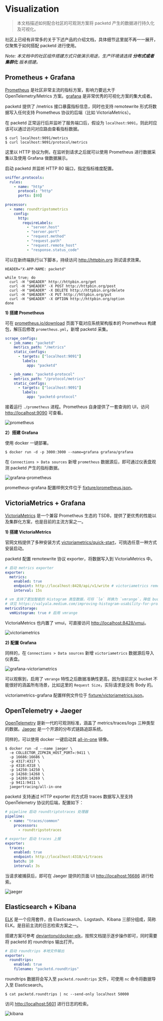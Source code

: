# Visualization

> 本文档描述如何配合社区的可观测方案将 packetd 产生的数据进行持久化及可视化。

社区上已经有非常多的关于下述产品的介绍文档，具体细节这里就不再一一展开，仅聚焦于如何搭配 packetd 进行使用。

*Note: 本文档中的社区组件搭建方式只做演示用途，生产环境请选择 **分布式或者集群化** 版本搭建。*

## Prometheus + Grafana

[Prometheus](https://prometheus.io/) 是社区非常主流的指标方案，影响力要远大于 OpenTelemetry/Metrics 方案。[grafana](https://grafana.com/) 是非常优秀的可视化方案的集大成者。

packetd 提供了 /metrics 接口暴露指标信息，同时也支持 remotewrite 形式将数据写入任何支持 Prometheus 协议的后端（比如 VictoriaMetrics）。

在 packetd 正常运行后并监听了服务端口后，假设为 `localhost:9091`，则此时应该可以通过访问对应路由查看指标数据。

```shell
$ curl localhost:9091/metrics
$ curl localhost:9091/protocol/metrics
```

这里以 HTTP 协议为例，在监听到请求之后就可以使用 Prometheus 进行数据采集以及使用 Grafana 做数据展示。

启动 packetd 并监听 HTTP 80 端口，指定指标维度配置。

```yaml
sniffer.protocols:
  rules:
    - name: "http"
      protocol: "http"
      ports: [80]
      
processor:
  - name: roundtripstometrics
    config:
      http:
        requireLabels:
          - "server.host"
          - "server.port"
          - "request.method"
          - "request.path"
          - "request.remote_host"
          - "response.status_code"
```

可以在新终端执行以下脚本，持续访问 http://httpbin.org 测试请求效果。

```shell
HEADER="X-APP-NAME: packetd"

while true; do
  curl -H "$HEADER" http://httpbin.org/get
  curl -H "$HEADER" -X POST http://httpbin.org/post
  curl -H "$HEADER" -X DELETE http://httpbin.org/delete
  curl -H "$HEADER" -X PUT http://httpbin.org/put
  curl -H "$HEADER" -X OPTION http://httpbin.org/option
done
```

**1) 搭建 Prometheus**

可在 [prometheus.io/download](https://prometheus.io/download/) 页面下载对应系统架构版本的 Prometheus 构建包，解压后修改 `prometheus.yml`，新增 packetd 采集。

```yaml
scrape_configs:
  - job_name: "packetd"
    metrics_path: "/metrics"
    static_configs:
      - targets: ["localhost:9091"]
        labels:
          app: "packetd"

  - job_name: "packetd-protocol"
    metrics_path: "/protocol/metrics"
    static_configs:
      - targets: ["localhost:9091"]
        labels:
          app: "packetd-protocol"
```

接着运行 `./prometheus` 进程。Prometheus 自身提供了一套查询的 UI，访问 [http://localhost:9090](http://localhost:9090) 可查看。

![prometheus](./images/prometheus.png)

**2）搭建 Grafana**

使用 docker 一键部署。

```shell
$ docker run -d -p 3000:3000 --name=grafana grafana/grafana
```

在 `Connections > Data sources` 新增 `prometheus` 数据源后，即可通过仪表盘观测 packetd 产生的指标数据。

![grafana-prometheus](./images/grafana1.png)

prometheus-grafana 配置样例文件位于 [fixture/prometheus.json](fixture/prometheus.json)。

## VictoriaMetrics + Grafana

[VictoriaMetrics](https://docs.victoriametrics.com) 是一个兼容 Prometheus 生态的 TSDB，提供了更优秀的性能以及集群化方案，也是目前的主流方案之一。

**1) 搭建 VictoriaMetrics**

官网文档提供了多种安装方式 [victoriametrics/quick-start](https://docs.victoriametrics.com/victoriametrics/quick-start/)，可挑选任意一种方式安装启动。

packetd 配置 remotewrite 协议 exporter，将数据写入到 VictoriaMetrics 中。

```yaml
# 启动 metrics exporter
exporter:
  metrics:
    enabled: true
    endpoint: http://localhost:8428/api/v1/write # victoriametrics remotewrite API
    interval: 15s

# vm 支持了更加智能的 Histogram 类型数据，可将 `le` 转换为 `vmrange`，降低 bucket 的维度成本。
# 详见 https://valyala.medium.com/improving-histogram-usability-for-prometheus-and-grafana-bc7e5df0e350
metricsStorage:
  vmHistogram: true # 启用 vmrange
```

VictoriaMetrics 也内置了 vmui，可直接访问 [http://localhost:8428/vmui](http://localhost:8428/vmui)。

![victoriametrics](./images/victoriametrics.png)

**2) 配置 Grafana**

同样的，在 `Connections > Data sources` 新增 `victoriametrics` 数据源后导入仪表盘。

![grafana-victoriametrics](./images/grafana2.png)

可以观察到，启用了 `vmrange` 特性之后数据准确性更高，因为提前定义 bucket 不能很好的涵盖所有场景，比如这里的 `Request Size`，实际请求是没有 Body 的。

victoriametrics-grafana 配置样例文件位于 [fixture/victoriametrics.json](fixture/victoriametrics.json)。

## OpenTelemetry + Jaeger

[OpenTelemetry](https://opentelemetry.io/) 是新一代的可观测标准，涵盖了 metrics/traces/logs 三种类型的数据。[Jaeger](https://www.jaegertracing.io/) 是一个开源的分布式链路追踪系统。

同样的，可以使用 docker 一键启动其 [all-in-one](https://www.jaegertracing.io/docs/1.6/getting-started/) 镜像。

```shell
$ docker run -d --name jaeger \
  -e COLLECTOR_ZIPKIN_HOST_PORT=:9411 \
  -p 16686:16686 \
  -p 4317:4317 \
  -p 4318:4318 \
  -p 14250:14250 \
  -p 14268:14268 \
  -p 14269:14269 \
  -p 9411:9411 \
  jaegertracing/all-in-one
```

packetd 支持通过 HTTP exporter 的方式将 traces 数据写入至支持 OpenTelemetry 协议的后端，配置如下：

```yaml
# pipeline 启动 roundtriptotraces 处理器
pipeline:
  - name: "traces/common"
    processors:
      - roundtripstotraces

# exporter 启动 traces 上报
exporter:
  traces:
    enabled: true
    endpoint: http://localhost:4318/v1/traces
    batch: 10
    interval: 3s
```

当请求被捕获后，即可在 Jaeger 提供的页面 UI [http://localhost:16686](http://localhost:16686/) 进行检索。

![jaeger](./images/jaeger.png)

## Elasticsearch + Kibana

[ELK](https://www.elastic.co/elastic-stack) 是一个应用套件，由 Elasticsearch、Logstash、Kibana 三部分组成，简称 ELK。是目前主流的日志检索方案之一。

搭建方案可参考 [deviantony/docker-elk](https://github.com/deviantony/docker-elk)，按照文档提示逐步操作即可，同时需要将 packetd 的 roundtrips 输出打开。

```yaml
# 启动 roundtrips 本地文件输出
exporter:
  roundtrips:
    enabled: true
    filename: "packetd.roundtrips"
```

roundtrips 数据将会写入至 `packetd.roundtrips` 文件，可使用 `nc` 命令将数据导入至 Elasticsearch。

```shell
$ cat packetd.roundtrips | nc --send-only localhost 50000
```

访问 [http://localhost:5601](http://localhost:5601/app/discover) 进行日志的检索。

![kibana](./images/kibana.png)
